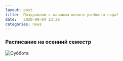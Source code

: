 ```yaml
---
layout: post
title:  Поздравляю с началом нового учебного года!
date:   2020-09-04 13:30
categories: news
---
```

### Расписание на осенний семестр

![Суббота](https://drive.google.com/file/d/1asZ1byb9457sEvCErzdn7E25A6r0hjxo/view?usp=sharing)
